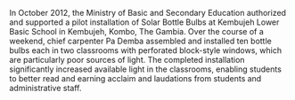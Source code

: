 In October 2012, the Ministry of Basic and Secondary Education authorized and supported a pilot installation of Solar Bottle Bulbs at Kembujeh Lower Basic School in Kembujeh, Kombo, The Gambia. Over the course of a weekend, chief carpenter Pa Demba assembled and installed ten bottle bulbs each in two classrooms with perforated block-style windows, which are particularly poor sources of light. The completed installation significantly increased available light in the classrooms, enabling students to better read and earning acclaim and laudations from students and administrative staff.